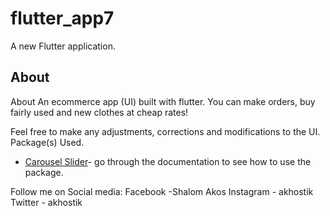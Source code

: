 # flutter_app7

A new Flutter application.

## About

About
An ecommerce app (UI) built with flutter. You can make orders, buy fairly used and new clothes at cheap rates!

Feel free to make any adjustments, corrections and modifications to the UI.
Package(s) Used.

* [Carousel Slider](https://pub.dev/packages/carousel_slider)- go through the documentation to see how to use the package.





Follow me on Social media:
Facebook -Shalom Akos Instagram - akhostik Twitter - akhostik
